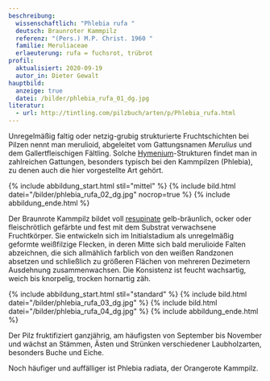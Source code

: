 ```yaml
---
beschreibung:
  wissenschaftlich: "Phlebia rufa "
  deutsch: Braunroter Kammpilz
  referenz: "(Pers.) M.P. Christ. 1960 "
  familie: Meruliaceae
  erlaeuterung: rufa = fuchsrot, trübrot
profil:
  aktualisiert: 2020-09-19
  autor_in: Dieter Gewalt
hauptbild:
  anzeige: true
  datei: /bilder/phlebia_rufa_01_dg.jpg
literatur:
  - url: http://tintling.com/pilzbuch/arten/p/Phlebia_rufa.html
---
```

Unregelmäßig faltig oder netzig-grubig strukturierte Fruchtschichten bei Pilzen nennt man merulioid, abgeleitet vom Gattungsnamen *Merulius* und dem Gallertfleischigen Fältling. Solche [Hymenium](Hymenium "Glossar")-Strukturen findet man in zahlreichen Gattungen, besonders typisch bei den Kammpilzen (Phlebia), zu denen auch die hier vorgestellte Art gehört.

{% include abbildung_start.html stil="mittel" %}
{% include bild.html datei="/bilder/phlebia_rufa_02_dg.jpg" nocrop=true %}
{% include abbildung_ende.html %}

Der Braunrote Kammpilz bildet voll [resupinate](resupinat "Glossar") gelb-bräunlich, ocker oder fleischrötlich gefärbte und fest mit dem Substrat verwachsene Fruchtkörper. Sie entwickeln sich im Initialstadium als unregelmäßig geformte weißfilzige Flecken, in deren Mitte sich bald merulioide Falten abzeichnen, die sich allmählich farblich von den weißen Randzonen absetzen und schließlich zu größeren Flächen von mehreren Dezimetern Ausdehnung zusammenwachsen. Die Konsistenz ist feucht wachsartig, weich bis knorpelig, trocken hornartig zäh.

{% include abbildung_start.html stil="standard" %}
{% include bild.html datei="/bilder/phlebia_rufa_03_dg.jpg" %}
{% include bild.html datei="/bilder/phlebia_rufa_04_dg.jpg" %}
{% include abbildung_ende.html %}

 

Der Pilz fruktifiziert ganzjährig, am häufigsten von September bis November und wächst an Stämmen, Ästen und Strünken verschiedener Laubholzarten, besonders Buche und Eiche.

Noch häufiger und auffälliger ist Phlebia radiata, der Orangerote Kammpilz.